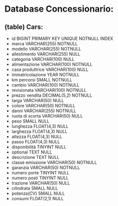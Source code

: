 # Database Concessionario:

## (table) Cars:

- id                    BIGINT PRIMARY KEY UNIQUE NOTNULL INDEX
- marca                 VARCHAR(255) NOTNULL                            <!-- Alfa Romeo -->
- modello               VARCHAR(255) NOTNULL                            <!-- Stelvio -->
- allestimento          VARCHAR(255) NULL                               <!-- Q4 Super 2.2 -->
- categoria             VARCHAR(100) NULL                               <!-- Suv/fuoristrada -->
- alimentazione         VARCHAR(100) NOTNULL                            <!-- Benzina/Deesel -->        
- casa produttrice      VARCHAR(100) NULL                               <!-- Alfa Romeo -->
- immatricolazione      YEAR NOTNULL                                    <!-- YYYY -->
- km percorsi           SMALL NOTNULL                                   <!-- 9800 KM -->
- cambio                VARCHAR(100) NOTNULL                            <!-- Automatico/Manuale -->
- revisionata           VARCHAR(100) NOTNULL                            <!-- Si/no - YYYY -->
- prezzo vendita        DECIMAL(5,2) NOTNULL                            <!-- $ -->
- targa                 VARCHAR(50) NULL                                <!-- ABC123 -->
- colore                VARCHAR(50) NOTNULL                             <!-- Rosso ect. -->
- danni                 VARCHAR(255) NOTNULL                            <!-- Si/No e quali -->
- ruota di scorta       VARCHAR(50) NULL                                <!-- Si/No -->
- peso                  SMALL NULL                                      <!-- Kg -->
- lunghezza             FLOAT(4,3) NULL                                 <!-- Metri -->
- larghezza             FLOAT(4,3) NULL                                 <!-- Metri -->
- altezza               FLOAT(4,3) NULL                                 <!-- Metri -->
- passo                 FLOAT(4,3) NULL                                 <!-- Metri -->
- disponibilità         TINYINT NULL                                    <!-- Si/No -->
- optional              TEXT NULL                                       <!-- Quali ? -->
- descrizione           TEXT NULL                                       <!-- Text... -->
- classe emissione      VARCHAR(50) NOTNULL                             <!-- Euro 6 -->
- garanzia              VARCHAR(50) NOTNULL                             <!-- 12 mesi -->
- numero porte          TINYINT NULL                                    <!-- 5 -->
- numero posti          TINYINT NULL                                    <!-- 5 -->
- trazione              VARCHAR(50) NULL                                <!-- Integrale -->
- cilindrata            SMALL NULL                                      <!-- 2100 -->
- potenza(CV)           SMALL NULL                                      <!-- 210 -->
- consumi               FLOAT(2,1) NULL                                 <!-- 4,8 -->